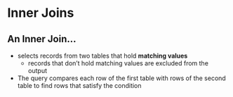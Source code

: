 # Inner Joins

## An Inner Join...
- selects records from two tables that hold **matching values**
  - records that don’t hold matching values are excluded from the output
- The query compares each row of the first table with rows of the second table to find rows that satisfy the condition

